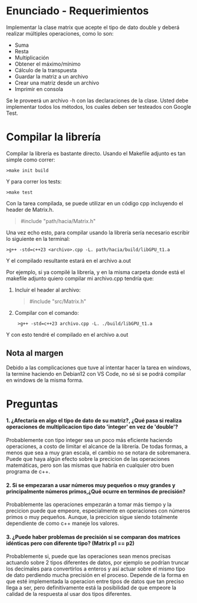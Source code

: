 # Enunciado - Requerimientos
Implementar la clase matrix que acepte el tipo de dato double y deberá realizar múltiples operaciones, como lo son:
+ Suma
+ Resta
+ Multiplicación
+ Obtener el máximo/mínimo
+ Cálculo de la transpuesta
+ Guardar la matriz a un archivo
+ Crear una matriz desde un archivo
+ Imprimir en consola

Se le proveerá un archivo -h con las declaraciones de la clase. Usted debe implementar todos los métodos, los cuales deben ser testeados con Google Test.
# Compilar la librería
Compilar la librería es bastante directo. Usando el Makefile adjunto es tan simple como correr:  

    >make init build

Y para correr los tests:

    >make test

Con la tarea compilada, se puede utilizar en un código cpp incluyendo el header de Matrix.h.

>#include "path/hacia/Matrix.h" 

Una vez echo esto, para compilar usando la librería sería necesario escribir lo siguiente en la terminal:

    >g++ -std=c++23 <archivo>.cpp -L. path/hacia/build/libGPU_t1.a

Y el compilado resultante estará en el archivo a.out

Por ejemplo, si ya compilé la librería, y en la misma carpeta donde está el makefile adjunto quiero compilar mi archivo.cpp tendría que:

1. Incluir el header al archivo:
    >#include "src/Matrix.h"

2. Compilar con el comando:

        >g++ -std=c++23 archivo.cpp -L. ./build/libGPU_t1.a

Y con esto tendré el compilado en el archivo a.out

## Nota al margen
Debido a las complicaciones que tuve al intentar hacer la tarea en windows, la termine haciendo en Debian12 con VS Code, no sé si se podrá compilar en windows de la misma forma.

# Preguntas
#### 1. ¿Afectaría en algo el tipo de dato de su matriz?, ¿Qué pasa si realiza operaciones de multiplicacion tipo dato 'integer' en vez de 'double'?
Probablemente con tipo integer sea un poco más eficiente haciendo operaciones, a costo de limitar el alcance de la librería. De todas formas, a menos que sea a muy gran escala, el cambio no se notara de sobremanera. Puede que haya algún efecto sobre la precicion de las operaciones matemáticas, pero son las mismas que habría en cualquier otro buen programa de c++.
#### 2. Si se empezaran a usar números muy pequeños o muy grandes y principalmente números primos,¿Qué ocurre en terminos de precisión?
Probablemente las operaciones empezarán a tomar más tiempo y la precicion puede que empeore, especialmente en operaciones con números primos o muy pequeños. Aunque, la precicion sigue siendo totalmente dependiente de como c++ maneje los valores.
#### 3. ¿Puede haber problemas de precisión si se comparan dos matrices idénticas pero con diferente tipo? (Matrix p1 == p2)
Probablemente si, puede que las operaciones sean menos precisas actuando sobre 2 tipos diferentes de datos, por ejemplo se podrían truncar los decimales para convertirlos a enteros y así actuar sobre el mismo tipo de dato perdiendo mucha precisión en el proceso. Depende de la forma en que esté implementada la operacion entre tipos de datos que tan preciso llega a ser, pero definitivamente está la posibilidad de que empeore la calidad de la respuesta al usar dos tipos diferentes.